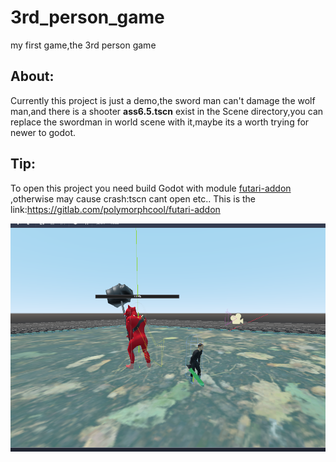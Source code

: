 # 3rd_person_game
my first game,the 3rd person game

## About:

Currently this project is just a demo,the sword man can't damage the wolf man,and there is a shooter **ass6.5.tscn** exist in the Scene directory,you can replace the swordman in world scene with it,maybe its a worth trying for newer to godot.
    
## Tip:

To open this project you need build Godot with module [futari-addon](https://gitlab.com/polymorphcool/futari-addon)  ,otherwise may cause crash:tscn cant open etc..
This is the link:https://gitlab.com/polymorphcool/futari-addon   




![image](https://github.com/epth/3rd_person_game/blob/master/image/readme1.png)
